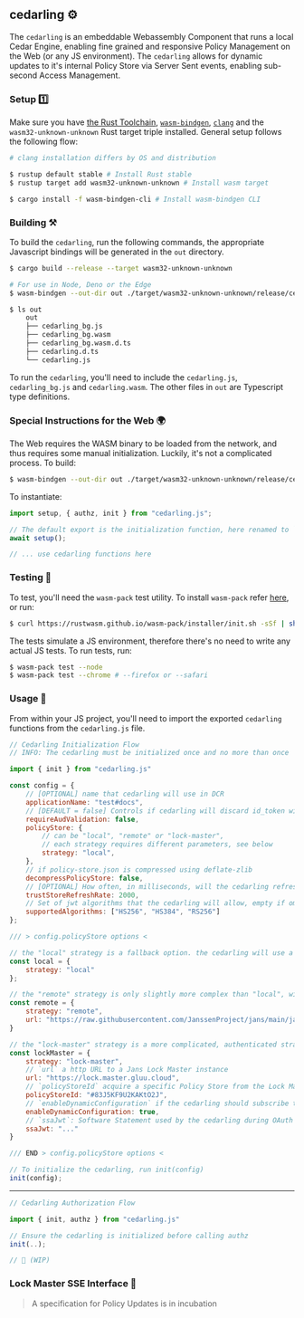 ## cedarling ⚙️

The `cedarling` is an embeddable Webassembly Component that runs a local Cedar Engine, enabling fine grained and responsive Policy Management on the Web (or any JS environment). The `cedarling` allows for dynamic updates to it's internal Policy Store via Server Sent events, enabling sub-second Access Management.

### Setup 1️⃣

Make sure you have [the Rust Toolchain](https://rustup.rs/), [`wasm-bindgen`](https://rustwasm.github.io/wasm-bindgen/reference/cli.html), [`clang`](https://clang.llvm.org/) and the `wasm32-unknown-unknown` Rust target triple installed. General setup follows the following flow:

```bash
# clang installation differs by OS and distribution

$ rustup default stable # Install Rust stable
$ rustup target add wasm32-unknown-unknown # Install wasm target

$ cargo install -f wasm-bindgen-cli # Install wasm-bindgen CLI
```

### Building ⚒️

To build the `cedarling`, run the following commands, the appropriate Javascript bindings will be generated in the `out` directory.


```bash
$ cargo build --release --target wasm32-unknown-unknown

# For use in Node, Deno or the Edge
$ wasm-bindgen --out-dir out ./target/wasm32-unknown-unknown/release/cedarling.wasm

$ ls out
	out
	├── cedarling_bg.js
	├── cedarling_bg.wasm
	├── cedarling_bg.wasm.d.ts
	├── cedarling.d.ts
	└── cedarling.js
```

To run the `cedarling`, you'll need to include the `cedarling.js`, `cedarling_bg.js` and `cedarling.wasm`. The other files in `out` are Typescript type definitions.

### Special Instructions for the Web 🌍

The Web requires the WASM binary to be loaded from the network, and thus requires some manual initialization. Luckily, it's not a complicated process. To build:

```bash
$ wasm-bindgen --out-dir out ./target/wasm32-unknown-unknown/release/cedarling.wasm --target web
```

To instantiate:

```js
import setup, { authz, init } from "cedarling.js";

// The default export is the initialization function, here renamed to `setup`
await setup();

// ... use cedarling functions here
```

### Testing 🧪

To test, you'll need the `wasm-pack` test utility. To install `wasm-pack` refer [here](https://rustwasm.github.io/wasm-pack/installer/), or run:

```bash
$ curl https://rustwasm.github.io/wasm-pack/installer/init.sh -sSf | sh
```

The tests simulate a JS environment, therefore there's no need to write any actual JS tests. To run tests, run:

```bash
$ wasm-pack test --node
$ wasm-pack test --chrome # --firefox or --safari
```

### Usage 🔧

From within your JS project, you'll need to import the exported `cedarling` functions from the `cedarling.js` file.

```js
// Cedarling Initialization Flow
// INFO: The cedarling must be initialized once and no more than once

import { init } from "cedarling.js"

const config = {
	// [OPTIONAL] name that cedarling will use in DCR
	applicationName: "test#docs",
	// [DEFAULT = false] Controls if cedarling will discard id_token without an access token with the corresponding client_id.
	requireAudValidation: false,
	policyStore: {
		// can be "local", "remote" or "lock-master",
		// each strategy requires different parameters, see below
		strategy: "local",
	},
	// if policy-store.json is compressed using deflate-zlib
	decompressPolicyStore: false,
	// [OPTIONAL] How often, in milliseconds, will the cedarling refresh it's TrustStore. The cedarling won't refresh it's trust store if not omitted
	trustStoreRefreshRate: 2000,
	// Set of jwt algorithms that the cedarling will allow, empty if omitted
	supportedAlgorithms: ["HS256", "HS384", "RS256"]
};

/// > config.policyStore options <

// the "local" strategy is a fallback option. the cedarling will use a statically embedded policy store, located in `/policy-store/default.json`
const local = {
	strategy: "local"
};

// the "remote" strategy is only slightly more complex than "local", with the only difference being you provide a http `url` from which a simple GET request is used to acquire the Policy Store
const remote = {
	strategy: "remote",
	url: "https://raw.githubusercontent.com/JanssenProject/jans/main/jans-lock/cedarling/policy-store/default.json"
}

// the "lock-master" strategy is a more complicated, authenticated strategy employing OAuth.
const lockMaster = {
	strategy: "lock-master",
	// `url` a http URL to a Jans Lock Master instance
	url: "https://lock.master.gluu.cloud",
	// `policyStoreId` acquire a specific Policy Store from the Lock Master
	policyStoreId: "#83J5KF9U2KAKtO2J",
	// `enableDynamicConfiguration` if the cedarling should subscribe to Policy Updates via the Lock Master's SSE endpoint
	enableDynamicConfiguration: true,
	// `ssaJwt`: Software Statement used by the cedarling during OAuth Dynamic Client registration
	ssaJwt: "..."
}

/// END > config.policyStore options <

// To initialize the cedarling, run init(config)
init(config);
```

---

```js
// Cedarling Authorization Flow

import { init, authz } from "cedarling.js"

// Ensure the cedarling is initialized before calling authz
init(..);

// 🚧 (WIP)
```

### Lock Master SSE Interface 🚧

> A specification for Policy Updates is in incubation